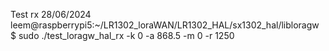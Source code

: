 

Test rx 28/06/2024
leem@raspberrypi5:~/LR1302_loraWAN/LR1302_HAL/sx1302_hal/libloragw $ sudo ./test_loragw_hal_rx -k 0 -a 868.5 -m 0 -r 1250

